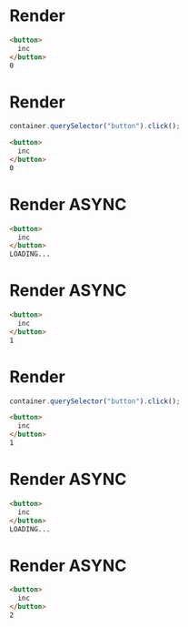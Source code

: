 # Render
```html
<button>
  inc
</button>
0
```


# Render
```js
container.querySelector("button").click();
```
```html
<button>
  inc
</button>
0
```


# Render ASYNC
```html
<button>
  inc
</button>
LOADING...
```


# Render ASYNC
```html
<button>
  inc
</button>
1
```


# Render
```js
container.querySelector("button").click();
```
```html
<button>
  inc
</button>
1
```


# Render ASYNC
```html
<button>
  inc
</button>
LOADING...
```


# Render ASYNC
```html
<button>
  inc
</button>
2
```
